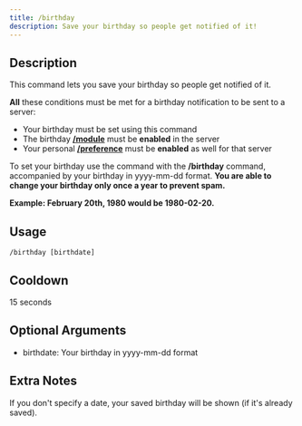 ```yaml
---
title: /birthday
description: Save your birthday so people get notified of it!
---
```


## Description
This command lets you save your birthday so people get notified of it.

**All** these conditions must be met for a birthday notification to be sent to a server:

- Your birthday must be set using this command
- The birthday [**/module**](/commands/administration/modules) must be **enabled** in the server
- Your personal [**/preference**](/commands/personal/preferences) must be **enabled** as well for that server

To set your birthday use the command with the **/birthday** command, accompanied by your birthday in yyyy-mm-dd format. **You are able to change your birthday only once a year to prevent spam.**

**Example: February 20th, 1980 would be 1980-02-20.**

## Usage

`/birthday [birthdate]`

## Cooldown

15 seconds

## Optional Arguments

- birthdate: Your birthday in yyyy-mm-dd format


## Extra Notes

If you don't specify a date, your saved birthday will be shown (if it's already saved).